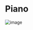 # Piano
![image](https://github.com/KingSD0/Piano/assets/93257057/20433e83-17fa-4d0b-9f6a-76e53b2e112f)
